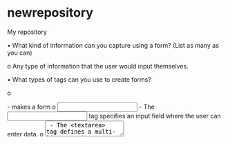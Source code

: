 # newrepository
My repository

•	What kind of information can you capture using a form? (List as many as you can) 

o	Any type of information that the user would input themselves.

•	What types of tags can you use to create forms?  

o	<form> - makes a form
o	<input> - The <input> tag specifies an input field where the user can enter data.
o	<textarea> - The <textarea> tag defines a multi-line text input control.
o	<button> - The <button> tag defines a clickable button.
o	<select> - The <select> element is used to create a drop-down list.
o	<option> - The <option> tag defines an option in a select list.
o	<optgroup> - The <optgroup> is used to group related options in a drop-down list.
o	<fieldset> - The <fieldset> tag is used to group related elements in a form.
o	<label> - The <label> tag defines a label for a <button>, <input>, <meter>, <output>, <progress>, <select>, or <textarea> element.

•	What are the benefits / disadvantages of using some tags over others? 

o	All of the different tags have benefits for different things. <option> tag is used for defined answers. While <input> tag is used for an answer from the user that doesn’t have a defined set of answers. 

•	How do you start to programmatically use the data provided by the user? 

o	The form data is sent to a web page on the server when the user clicks on the submit button. This page contains a server-side script that handles the form data.
